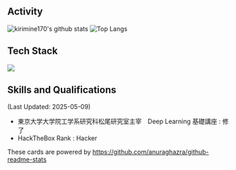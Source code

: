 ## Activity
![kirimine170's github stats](https://github-readme-stats.vercel.app/api?username=kirimine170&count_private=true&show_icons=true&theme=midnight-purple)
![Top Langs](https://github-readme-stats.vercel.app/api/top-langs/?username=kirimine170&theme=midnight-purple)

## Tech Stack
![](https://skillicons.dev/icons?i=python,java,c,cpp,cs,php,html,css,js)

## Skills and Qualifications
(Last Updated: 2025-05-09)
- 東京大学大学院工学系研究科松尾研究室主宰　Deep Learning 基礎講座 : 修了
- HackTheBox Rank : Hacker

These cards are powered by https://github.com/anuraghazra/github-readme-stats
